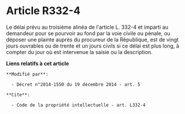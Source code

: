 # Article R332-4

Le délai prévu au troisième alinéa de l'article L. 332-4 et imparti au demandeur pour se pourvoir au fond par la voie civile
ou pénale, ou déposer une plainte auprès du procureur de la République, est de vingt jours ouvrables ou de trente et un jours
civils si ce délai est plus long, à compter du jour où est intervenue la saisie ou la description.

**Liens relatifs à cet article**

	**Modifié par**:

	  - Décret n°2014-1550 du 19 décembre 2014 - art. 5

	**Cite**:

	  - Code de la propriété intellectuelle - art. L332-4

